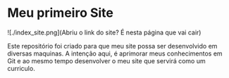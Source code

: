 # Meu primeiro Site

![./index_site.png](Abriu o link do site? É nesta página que vai cair)

Este repositório foi criado para que meu site possa ser desenvolvido em diversas maquinas.
A intenção aqui, é aprimorar meus conhecimentos em Git e ao mesmo tempo desenvolver o meu site que servirá como um curriculo.

